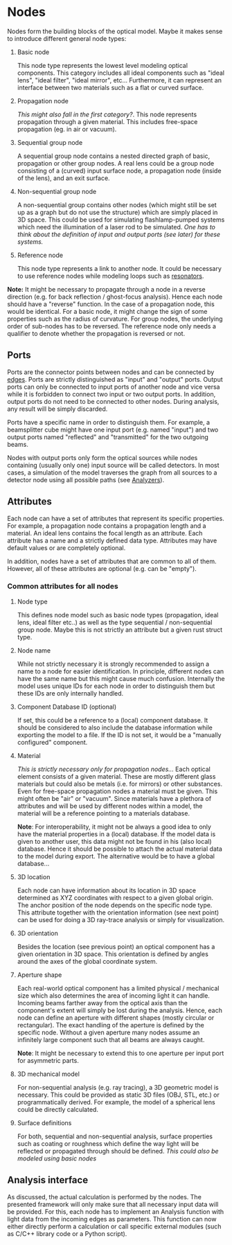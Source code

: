 # Nodes

Nodes form the building blocks of the optical model. Maybe it makes sense to introduce different general node types:

1. Basic node

   This node type represents the lowest level modeling optical components. This category includes all ideal components such as "ideal lens", "ideal filter", "ideal mirror", etc... Furthermore, it can represent an interface between two materials such as a flat or curved surface.

1. Propagation node

   *This might also fall in the first category?*. This node represents propagation through a given material. This includes free-space propagation (eg. in air or vacuum).

1. Sequential group node

   A sequential group node contains a nested directed graph of basic, propagation or other group nodes. A real lens could be a group node consisting of a (curved) input surface node, a propagation node (inside of the lens), and an exit surface.

1. Non-sequential group node

   A non-sequential group contains other nodes (which might still be set up as a graph but do not use the structure) which are simply placed in 3D space. This could be used for simulating flashlamp-pumped systems which need the illumination of a laser rod to be simulated. *One has to think about the definition of input and output ports (see later) for these systems.*

1. Reference node

   This node type represents a link to another node. It could be necessary to use reference nodes while modeling loops such as [resonators](optical_model.md#loops-for-modelling-resonators).

**Note:** It might be necessary to propagate through a node in a reverse direction (e.g. for back reflection / ghost-focus analysis). Hence each node should have a "reverse" function. In the case of a propagation node, this would be identical. For a basic node, it might change the sign of some properties such as the radius of curvature. For group nodes, the underlying order of sub-nodes has to be reversed. The reference node only needs a qualifier to denote whether the propagation is reversed or not.

## Ports

Ports are the connector points between nodes and can be connected by [edges](edges.md). Ports are strictly distinguished as "input" and "output" ports. Output ports can only be connected to input ports of another node and vice versa while it is forbidden to connect two input or two output ports. In addition, output ports do not need to be connected to other nodes. During analysis, any result will be simply discarded.

Ports have a specific name in order to distinguish them. For example, a beamsplitter cube might have one input port (e.g. named "input") and two output ports named "reflected" and "transmitted" for the two outgoing beams.

Nodes with output ports only form the optical sources while nodes containing (usually only one) input source will be called detectors. In most cases, a simulation of the model traverses the graph from all sources to a detector node using all possible paths (see [Analyzers](analyzers.md)).

## Attributes

Each node can have a set of attributes that represent its specific properties. For example, a propagation node contains a propagation length and a material. An ideal lens contains the focal length as an attribute. Each attribute has a name and a strictly defined data type. Attributes may have default values or are completely optional.

In addition, nodes have a set of attributes that are common to all of them. However, all of these attributes are optional (e.g. can be "empty").

### Common attributes for all nodes

1. Node type

   This defines node model such as basic node types (propagation, ideal lens, ideal filter etc..) as well as the type sequential / non-sequential group node. Maybe this is not strictly an attribute but a given rust struct type.

1. Node name

    While not strictly necessary it is strongly recommended to assign a name to a node for easier identification. In principle, different nodes can have the same name but this might cause much confusion. Internally the model uses unique IDs for each node in order to distinguish them but these IDs are only internally handled.

1. Component Database ID (optional)

   If set, this could be a reference to a (local) component database. It should be considered to also include the database information while exporting the model to a file. If the ID is not set, it would be a "manually configured" component.

1. Material

   *This is strictly necessary only for propagation nodes...*
   Each optical element consists of a given material. These are mostly different glass materials but could also be metals (i.e. for mirrors) or other substances. Even for free-space propagation nodes a material must be given. This might often be "air" or "vacuum". Since materials have a plethora of attributes and will be used by different nodes within a model, the material will be a reference pointing to a materials database.

   **Note**: For interoperability, it might not be always a good idea to only have the material properties in a (local) database. If the model data is given to another user, this data might not be found in his (also local) database. Hence it should be possible to attach the actual material data to the model during export. The alternative would be to have a global database...

1. 3D location

   Each node can have information about its location in 3D space determined as XYZ coordinates with respect to a given global origin. The anchor position of the node depends on the specific node type. This attribute together with the orientation information (see next point) can be used for doing a 3D ray-trace analysis or simply for visualization.

1. 3D orientation

   Besides the location (see previous point) an optical component has a given orientation in 3D space. This orientation is defined by angles around the axes of the global coordinate system.

1. Aperture shape

   Each real-world optical component has a limited physical / mechanical size which also determines the area of incoming light it can handle. Incoming beams farther away from the optical axis than the component's extent will simply be lost during the analysis. Hence, each node can define an aperture with different shapes (mostly circular or rectangular). The exact handling of the aperture is defined by the specific node. Without a given aperture many nodes assume an infinitely large component such that all beams are always caught.

   **Note**: It might be necessary to extend this to one aperture per input port for asymmetric parts.

1. 3D mechanical model

   For non-sequential analysis (e.g. ray tracing), a 3D geometric model is necessary. This could be provided as static 3D files (OBJ, STL, etc.) or programmatically derived. For example, the model of a spherical lens could be directly calculated.

1. Surface definitions

   For both, sequential and non-sequential analysis, surface properties such as coating or roughness which define the way light will be reflected or propagated through should be defined. *This could also be modeled using basic nodes*

## Analysis interface

As discussed, the actual calculation is performed by the nodes. The presented framework will only make sure that all necessary input data will be provided. For this, each node has to implement an Analysis function with light data from the incoming edges as parameters. This function can now either directly perform a calculation or call specific external modules (such as C/C++ library code or a Python script).
